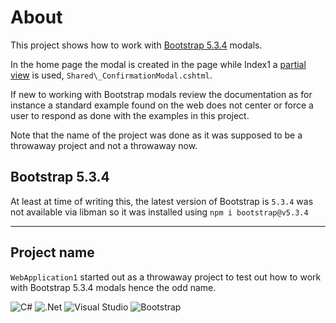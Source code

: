 # About

This project shows how to work with [Bootstrap 5.3.4](https://blog.getbootstrap.com/2025/04/03/bootstrap-5-3-4/) modals. 

In the home page the modal is created in the page while Index1 a [partial view](https://learn.microsoft.com/en-us/aspnet/core/mvc/views/partial?view=aspnetcore-9.0) is used, `Shared\_ConfirmationModal.cshtml`.

If new to working with Bootstrap modals review the documentation as for instance a standard example found on the web does not center or force a user to respond as done with the examples in this project.

Note that the name of the project was done as it was supposed to be a throwaway project and not a throwaway now.

## Bootstrap 5.3.4

At least at time of writing this, the latest version of Bootstrap is `5.3.4` was not available via libman so it was installed using `npm i bootstrap@v5.3.4`

---

## Project name

`WebApplication1` started out as a throwaway project to test out how to work with Bootstrap 5.3.4 modals hence the odd name.


![C#](https://img.shields.io/badge/c%23-%23239120.svg?style=for-the-badge&logo=csharp&logoColor=white) 
![.Net](https://img.shields.io/badge/.NET-5C2D91?style=for-the-badge&logo=.net&logoColor=white) ![Visual Studio](https://img.shields.io/badge/Visual%20Studio-5C2D91.svg?style=for-the-badge&logo=visual-studio&logoColor=white) ![Bootstrap](https://img.shields.io/badge/bootstrap-%238511FA.svg?style=for-the-badge&logo=bootstrap&logoColor=white)